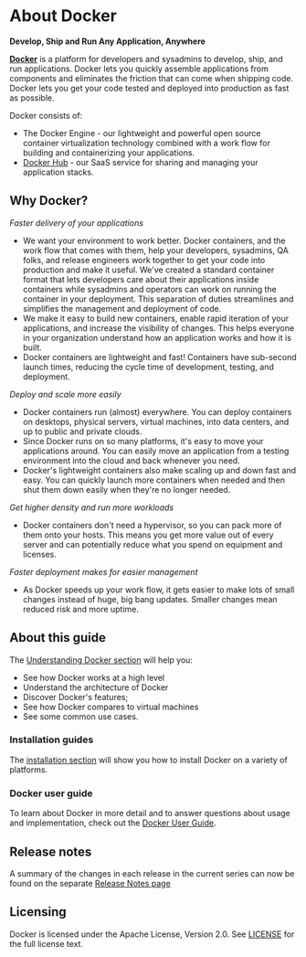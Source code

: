 <!--[metadata]>
+++
title = "About Docker"
description = "Introduction to Docker."
keywords = ["docker, introduction, documentation, about, technology, understanding,  Dockerfile"]
[menu.main]
parent = "mn_use_docker"
+++
<![end-metadata]-->

# About Docker

**Develop, Ship and Run Any Application, Anywhere**

[**Docker**](https://www.docker.com) is a platform for developers and sysadmins
to develop, ship, and run applications.  Docker lets you quickly assemble
applications from components and eliminates the friction that can come when
shipping code. Docker lets you get your code tested and deployed into production
as fast as possible.

Docker consists of:

* The Docker Engine - our lightweight and powerful open source container
  virtualization technology combined with a work flow for building
  and containerizing your applications.
* [Docker Hub](https://hub.docker.com) - our SaaS service for
  sharing and managing your application stacks.

## Why Docker?

*Faster delivery of your applications*

* We want your environment to work better. Docker containers,
      and the work flow that comes with them, help your developers,
      sysadmins, QA folks, and release engineers work together to get your code
      into production and make it useful. We've created a standard
      container format that lets developers care about their applications
      inside containers while sysadmins and operators can work on running the
      container in your deployment. This separation of duties streamlines and
      simplifies the management and deployment of code.
* We make it easy to build new containers, enable rapid iteration of
      your applications, and increase the visibility of changes. This
      helps everyone in your organization understand how an application works
      and how it is built.
* Docker containers are lightweight and fast! Containers have
      sub-second launch times, reducing the cycle
      time of development, testing, and deployment.

*Deploy and scale more easily*

* Docker containers run (almost) everywhere. You can deploy
      containers on desktops, physical servers, virtual machines, into
      data centers, and up to public and private clouds.
* Since Docker runs on so many platforms, it's easy to move your
      applications around. You can easily move an application from a
      testing environment into the cloud and back whenever you need.
* Docker's lightweight containers also make scaling up and
      down fast and easy. You can quickly launch more containers when
      needed and then shut them down easily when they're no longer needed.

*Get higher density and run more workloads*

* Docker containers don't need a hypervisor, so you can pack more of
      them onto your hosts. This means you get more value out of every
      server and can potentially reduce what you spend on equipment and
      licenses.

*Faster deployment makes for easier management*

* As Docker speeds up your work flow, it gets easier to make lots
      of small changes instead of huge, big bang updates. Smaller
      changes mean reduced risk and more uptime.

## About this guide

The [Understanding Docker section](introduction/understanding-docker.md) will help you:

 - See how Docker works at a high level
 - Understand the architecture of Docker
 - Discover Docker's features;
 - See how Docker compares to virtual machines
 - See some common use cases.

### Installation guides

The [installation section](/installation/#installation) will show you how to
install Docker on a variety of platforms.


### Docker user guide

To learn about Docker in more detail and to answer questions about usage and
implementation, check out the [Docker User Guide](/userguide/).

## Release notes

A summary of the changes in each release in the current series can now be found
on the separate [Release Notes page](/release-notes/)

## Licensing

Docker is licensed under the Apache License, Version 2.0. See
[LICENSE](https://github.com/docker/docker/blob/master/LICENSE) for the full
license text.

